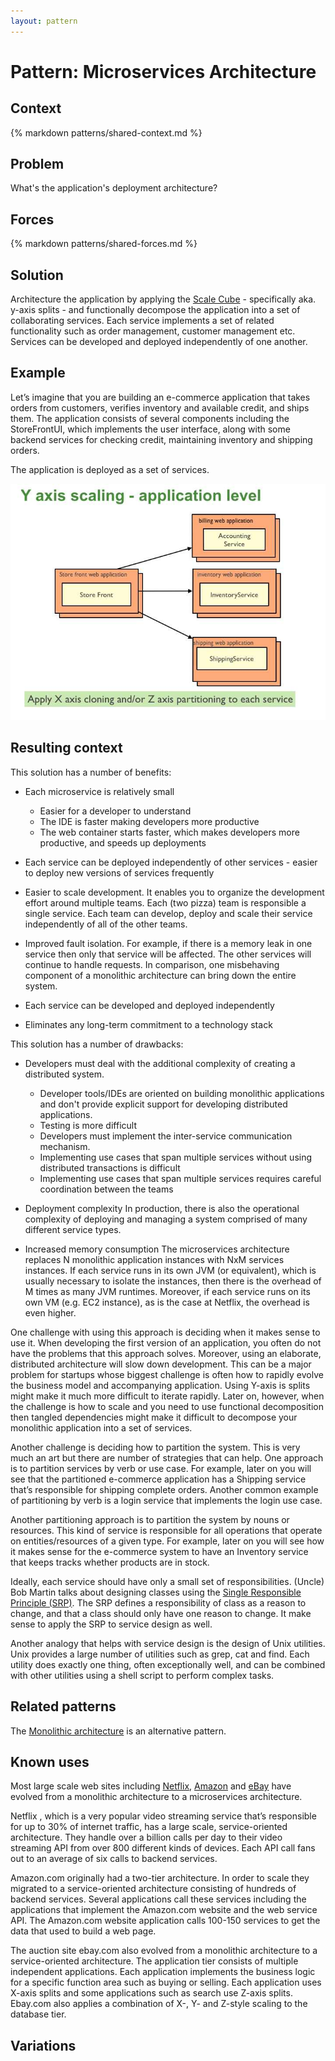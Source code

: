 ```yaml
---
layout: pattern
---
```

# Pattern: Microservices Architecture

## Context

{% markdown patterns/shared-context.md %}

## Problem

What's the application's deployment architecture?

## Forces

{% markdown patterns/shared-forces.md %}

## Solution

Architecture the application by applying the [Scale Cube](/articles/scalecube.html) - specifically aka. y-axis splits - and functionally decompose the application into a set of collaborating services.
Each service implements a set of related functionality such as order management, customer management etc.
Services can be developed and deployed independently of one another.

## Example

Let’s imagine that you are building an e-commerce application that takes orders from customers, verifies inventory and available credit, and ships them.
The application consists of several components including the StoreFrontUI, which implements the user interface, along with some backend services for checking credit,
maintaining inventory and shipping orders.

The application is deployed as a set of services.

![](/i/DecomposingApplications.027.jpg)

## Resulting context

This solution has a number of benefits:

 * Each microservice is relatively small
   * Easier for a developer to understand
   * The IDE is faster making developers more productive
   * The web container starts faster, which makes developers more productive, and speeds up deployments

 * Each service can be deployed independently of other services - easier to deploy new versions of services frequently

 * Easier to scale development.
   It enables you to organize the development effort around multiple teams.
   Each (two pizza) team is responsible a single service.
   Each team can develop, deploy and scale their service independently of all of the other teams.


 * Improved fault isolation. For example, if there is a memory leak in one service then only that service will be affected.
  The other services will continue to handle requests.
  In comparison, one misbehaving component of a monolithic architecture can bring down the entire system.

 * Each service can be developed and deployed independently

 * Eliminates any long-term commitment to a technology stack

This solution has a number of drawbacks:

 * Developers must deal with the additional complexity of creating a distributed system.
   * Developer tools/IDEs are oriented on building monolithic applications and don't provide explicit support for developing distributed applications.
   * Testing is more difficult
   * Developers must implement the inter-service communication mechanism.
   * Implementing use cases that span multiple services without using distributed transactions is difficult
   * Implementing use cases that span multiple services requires careful coordination between the teams

 * Deployment complexity
   In production, there is also the operational complexity of deploying and managing a system comprised of many different service types.

 * Increased memory consumption
   The microservices architecture replaces N monolithic application instances with NxM services instances.
   If each service runs in its own JVM (or equivalent), which is usually necessary to isolate the instances, then there is the overhead of M times as many JVM runtimes.
   Moreover, if each service runs on its own VM (e.g. EC2 instance), as is the case at Netflix, the overhead is even higher.

One challenge with using this approach is deciding when it makes sense to use it.
When developing the first version of an application, you often do not have the problems that this approach solves.
Moreover, using an elaborate, distributed architecture will slow down development.
This can be a major problem for startups whose biggest challenge is often how to rapidly evolve the business model and accompanying application.
Using Y-axis is splits might make it much more difficult to iterate rapidly.
Later on, however, when the challenge is how to scale and you need to use functional decomposition then tangled dependencies might make it difficult to decompose your monolithic application into a set of services.

Another challenge is deciding how to partition the system.
This is very much an art but there are number of strategies that can help.
One approach is to partition services by verb or use case.
For example, later on you will see that the partitioned e-commerce application has a Shipping service that’s responsible for shipping complete orders.
Another common example of partitioning by verb is a login service that implements the login use case.

Another partitioning approach is to partition the system by nouns or resources.
This kind of service is responsible for all operations that operate on entities/resources of a given type.
For example, later on you will see how it makes sense for the e-commerce system to have an Inventory service that keeps tracks whether products are in stock.

Ideally, each service should have only a small set of responsibilities.
(Uncle) Bob Martin talks about designing classes using the [Single Responsible Principle (SRP)](http://www.objectmentor.com/resources/articles/srp.pdf).
The SRP defines a responsibility of class as a reason to change, and that a class should only have one reason to change.
It make sense to apply the SRP to service design as well.

Another analogy that helps with service design is the design of Unix utilities.
Unix provides a large number of utilities such as grep, cat and find.
Each utility does exactly one thing, often exceptionally well, and can be combined with other utilities using a shell script to perform complex tasks.

## Related patterns

The [Monolithic architecture](monolithic.html) is an alternative pattern.

## Known uses

Most large scale web sites including [Netflix](http://techblog.netflix.com/), [Amazon](http://highscalability.com/blog/2007/9/18/amazon-architecture.html)
and [eBay](http://www.addsimplicity.com/downloads/eBaySDForum2006-11-29.pdf) have evolved from a monolithic architecture to a microservices architecture.

Netflix , which is a very popular video streaming service that’s responsible for up to 30% of internet traffic, has a large scale, service-oriented architecture.
They handle over a billion calls per day to their video streaming API from over 800 different kinds of devices.
Each API call  fans out to an average of six calls to backend services.

Amazon.com  originally had a two-tier architecture.
In order to scale they migrated to a service-oriented architecture consisting of hundreds of backend services.
Several applications call these services including the applications that implement the Amazon.com website and the web service API.
The Amazon.com website application calls 100-150 services to get the data that used to build a web page.

The auction site ebay.com  also evolved from a monolithic architecture to a service-oriented architecture.
The application tier consists of multiple independent applications.
Each application implements the business logic for a specific function area such as buying or selling.
Each application uses X-axis splits and some applications such as search use Z-axis splits.
Ebay.com also applies a combination of X-, Y- and Z-style scaling to the database tier.

## Variations





